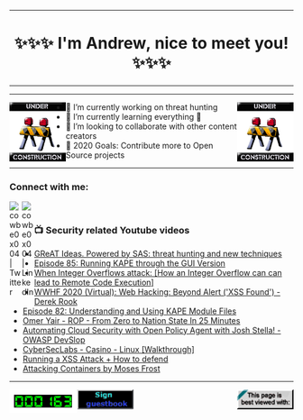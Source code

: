 <table border="0" align="center"><tr><td align="center" width="9999">
  <h1>✨✨✨ I'm Andrew, nice to meet you!✨✨✨</h1>
</td></tr></table>

---
<img align="left" width="100px" src="https://raw.githubusercontent.com/cowbe0x004/cowbe0x004/master/images/image004.gif" />
<img align="right" width="100px" src="https://raw.githubusercontent.com/cowbe0x004/cowbe0x004/master/images/image004.gif" />

- 🔭 I’m currently working on threat hunting
- 🌱 I’m currently learning everything 🤣
- 👯 I’m looking to collaborate with other content creators
- 🥅 2020 Goals: Contribute more to Open Source projects

---

### Connect with me:
[<img align="left" alt="cowbe0x004 | Twitter" width="22px" src="https://cdn.jsdelivr.net/npm/simple-icons@v3/icons/twitter.svg" />][twitter]
[<img align="left" alt="cowbe0x004 | LinkedIn" width="22px" src="https://cdn.jsdelivr.net/npm/simple-icons@v3/icons/linkedin.svg" />][linkedin]

<!--
[<img align="left" alt="cowbe0x004.com" width="22px" src="https://raw.githubusercontent.com/iconic/open-iconic/master/svg/globe.svg" />][website]
[<img align="left" alt="cowbe0x004 | YouTube" width="22px" src="https://cdn.jsdelivr.net/npm/simple-icons@v3/icons/youtube.svg" />][youtube]
[<img align="left" alt="cowbe0x004 | Instagram" width="22px" src="https://cdn.jsdelivr.net/npm/simple-icons@v3/icons/instagram.svg" />][instagram]
-->

<br />

### 📺 Security related Youtube videos
<!-- YOUTUBE:START -->
- [GReAT Ideas. Powered by SAS: threat hunting and new techniques](https://www.youtube.com/watch?v=xeTYLRCwnFo)
- [Episode 85: Running KAPE through the GUI Version](https://www.youtube.com/watch?v=a_x0IgTW67o)
- [When Integer Overflows attack: [How an Integer Overflow can can lead to Remote Code Execution]](https://www.youtube.com/watch?v=m4DFYgtqNY8)
- [WWHF 2020 (Virtual): Web Hacking: Beyond Alert ('XSS Found') - Derek Rook](https://www.youtube.com/watch?v=sh9dKEPUIjc)
- [Episode 82: Understanding and Using KAPE Module Files](https://www.youtube.com/watch?v=aT0xy0VvlSQ)
- [Omer Yair - ROP - From Zero to Nation State In 25 Minutes](https://www.youtube.com/watch?v=jzuPqvfogRQ)
- [Automating Cloud Security with Open Policy Agent with Josh Stella! - OWASP DevSlop](https://www.youtube.com/watch?v=mRT41T7eQQg)
- [CyberSecLabs - Casino - Linux [Walkthrough]](https://www.youtube.com/watch?v=ZwYqDZOvUpY)
- [Running a XSS Attack + How to defend](https://www.youtube.com/watch?v=oEFPFc36weY)
- [Attacking Containers by Moses Frost](https://www.youtube.com/watch?v=4DjEtH4DwHU)
<!-- YOUTUBE:END -->

---

[<img align="left" width="120px" src="https://raw.githubusercontent.com/cowbe0x004/cowbe0x004/master/images/visitors.gif" />][visitor]
[<img align="left" alt="Sign My Guestbook" width="100px" src="https://raw.githubusercontent.com/cowbe0x004/cowbe0x004/master/images/sign_guest_book.gif" />][guestbook]
[<img align="right" width="100px" src="https://raw.githubusercontent.com/cowbe0x004/cowbe0x004/master/images/netscape.gif" />][netscape]


[website]: https://cowbe0x004.com
[twitter]: https://twitter.com/cowbe0x004
[youtube]: https://youtube.com/
[instagram]: https://instagram.com/
[linkedin]: https://www.linkedin.com/in/anhuang/
[guestbook]: https://github.com/cowbe0x004/cowbe0x004/issues
[netscape]: https://github.com/cowbe0x004/cowbe0x004
[visitor]: https://github.com/cowbe0x004/cowbe0x004
